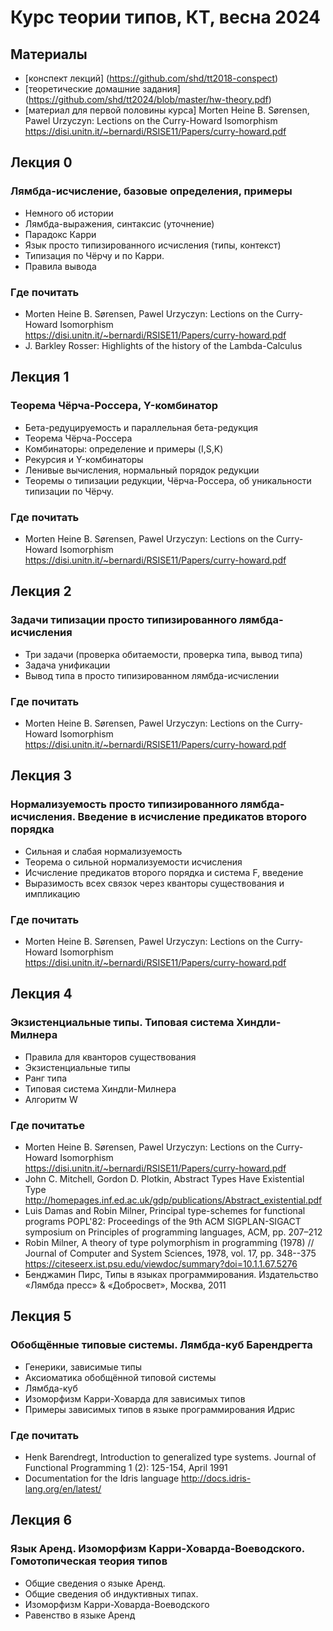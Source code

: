 Курс теории типов, КТ, весна 2024
=================================
## Материалы
+ [конспект лекций] (https://github.com/shd/tt2018-conspect)
+ [теоретические домашние задания] (https://github.com/shd/tt2024/blob/master/hw-theory.pdf)
+ [материал для первой половины курса] Morten Heine B. Sørensen, Pawel Urzyczyn: Lections on the Curry-Howard Isomorphism
https://disi.unitn.it/~bernardi/RSISE11/Papers/curry-howard.pdf

## Лекция 0
### Лямбда-исчисление, базовые определения, примеры
+ Немного об истории
+ Лямбда-выражения, синтаксис (уточнение)
+ Парадокс Карри
+ Язык просто типизированного исчисления (типы, контекст)
+ Типизация по Чёрчу и по Карри.
+ Правила вывода
### Где почитать
+ Morten Heine B. Sørensen, Pawel Urzyczyn: Lections on the Curry-Howard Isomorphism
https://disi.unitn.it/~bernardi/RSISE11/Papers/curry-howard.pdf
+ J. Barkley Rosser: Highlights of the history of the Lambda-Calculus

## Лекция 1
### Теорема Чёрча-Россера, Y-комбинатор
+ Бета-редуцируемость и параллельная бета-редукция
+ Теорема Чёрча-Россера
+ Комбинаторы: определение и примеры (I,S,K)
+ Рекурсия и Y-комбинаторы
+ Ленивые вычисления, нормальный порядок редукции
+ Теоремы о типизации редукции, Чёрча-Россера, об уникальности типизации по Чёрчу.
### Где почитать
+ Morten Heine B. Sørensen, Pawel Urzyczyn: Lections on the Curry-Howard Isomorphism
https://disi.unitn.it/~bernardi/RSISE11/Papers/curry-howard.pdf

## Лекция 2
### Задачи типизации просто типизированного лямбда-исчисления
+ Три задачи (проверка обитаемости, проверка типа, вывод типа)
+ Задача унификации
+ Вывод типа в просто типизированном лямбда-исчислении
### Где почитать
+ Morten Heine B. Sørensen, Pawel Urzyczyn: Lections on the Curry-Howard Isomorphism
https://disi.unitn.it/~bernardi/RSISE11/Papers/curry-howard.pdf

## Лекция 3
### Нормализуемость просто типизированного лямбда-исчисления. Введение в исчисление предикатов второго порядка
+ Сильная и слабая нормализуемость
+ Теорема о сильной нормализуемости исчисления
+ Исчисление предикатов второго порядка и система F, введение
+ Выразимость всех связок через кванторы существования и импликацию
### Где почитать
+ Morten Heine B. Sørensen, Pawel Urzyczyn: Lections on the Curry-Howard Isomorphism
https://disi.unitn.it/~bernardi/RSISE11/Papers/curry-howard.pdf

## Лекция 4
### Экзистенциальные типы. Типовая система Хиндли-Милнера
+ Правила для кванторов существования
+ Экзистенциальные типы
+ Ранг типа
+ Типовая система Хиндли-Милнера
+ Алгоритм W
### Где почитатье
+ Morten Heine B. Sørensen, Pawel Urzyczyn: Lections on the Curry-Howard Isomorphism
https://disi.unitn.it/~bernardi/RSISE11/Papers/curry-howard.pdf
+ John C. Mitchell, Gordon D. Plotkin, Abstract Types Have Existential Type
http://homepages.inf.ed.ac.uk/gdp/publications/Abstract_existential.pdf
+ Luis Damas and Robin Milner, Principal type-schemes for functional programs
POPL'82: Proceedings of the 9th ACM SIGPLAN-SIGACT symposium on Principles of programming languages, ACM, pp. 207–212
+ Robin Milner, A theory of type polymorphism in programming (1978) // Journal of Computer and System Sciences, 1978, vol. 17, pp. 348--375
https://citeseerx.ist.psu.edu/viewdoc/summary?doi=10.1.1.67.5276
+ Бенджамин Пирс, Типы в языках программирования. Издательство «Лямбда пресс» & «Добросвет», Москва, 2011

## Лекция 5
### Обобщённые типовые системы. Лямбда-куб Барендрегта
+ Генерики, зависимые типы
+ Аксиоматика обобщённой типовой системы
+ Лямбда-куб
+ Изоморфизм Карри-Ховарда для зависимых типов
+ Примеры зависимых типов в языке программирования Идрис
### Где почитать
+ Henk Barendregt, Introduction to generalized type systems.
Journal of Functional Programming 1 (2): 125-154, April 1991
+ Documentation for the Idris language
http://docs.idris-lang.org/en/latest/

## Лекция 6
### Язык Аренд. Изоморфизм Карри-Ховарда-Воеводского. Гомотопическая теория типов
+ Общие сведения о языке Аренд.
+ Общие сведения об индуктивных типах.
+ Изоморфизм Карри-Ховарда-Воеводского
+ Равенство в языке Аренд
